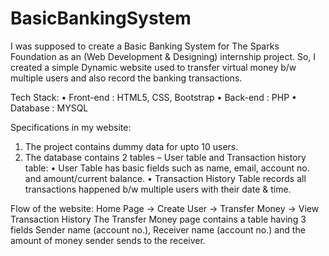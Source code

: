 # BasicBankingSystem

I was supposed to create a Basic Banking System for The Sparks Foundation as an (Web Development & Designing) internship project.
So, I created a simple Dynamic website used to transfer virtual money b/w multiple users and also record the banking transactions.

Tech Stack:
•	Front-end : HTML5, CSS, Bootstrap
•	Back-end : PHP
•	Database : MYSQL

Specifications in my website:
1.	The project contains dummy data for upto 10 users.
2.	The database contains 2 tables – User table  and Transaction history table:
•	User Table has basic fields such as name, email, account no. and amount/current balance.
•	Transaction History Table records all transactions happened b/w multiple users with their date & time.

Flow of the website: Home Page -> Create User -> Transfer Money -> View Transaction History
The Transfer Money page contains a table having 3 fields Sender name (account no.), Receiver name (account no.) and the amount of money sender sends to the receiver.

